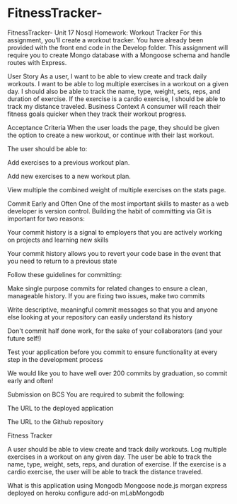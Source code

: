 # FitnessTracker-
FitnessTracker-
Unit 17 Nosql Homework: Workout Tracker
For this assignment, you'll create a workout tracker. You have already been provided with the front end code in the Develop folder. This assignment will require you to create Mongo database with a Mongoose schema and handle routes with Express.

User Story
As a user, I want to be able to view create and track daily workouts. I want to be able to log multiple exercises in a workout on a given day. I should also be able to track the name, type, weight, sets, reps, and duration of exercise. If the exercise is a cardio exercise, I should be able to track my distance traveled.
Business Context
A consumer will reach their fitness goals quicker when they track their workout progress.

Acceptance Criteria
When the user loads the page, they should be given the option to create a new workout, or continue with their last workout.

The user should be able to:

Add exercises to a previous workout plan.

Add new exercises to a new workout plan.

View multiple the combined weight of multiple exercises on the stats page.

Commit Early and Often
One of the most important skills to master as a web developer is version control. Building the habit of committing via Git is important for two reasons:

Your commit history is a signal to employers that you are actively working on projects and learning new skills

Your commit history allows you to revert your code base in the event that you need to return to a previous state

Follow these guidelines for committing:

Make single purpose commits for related changes to ensure a clean, manageable history. If you are fixing two issues, make two commits

Write descriptive, meaningful commit messages so that you and anyone else looking at your repository can easily understand its history

Don't commit half done work, for the sake of your collaborators (and your future self!)

Test your application before you commit to ensure functionality at every step in the development process

We would like you to have well over 200 commits by graduation, so commit early and often!

Submission on BCS
You are required to submit the following:

The URL to the deployed application

The URL to the Github repository

Fitness Tracker

A user should be able to view create and track daily workouts. Log multiple exercises in a workout on any given day. The user be able to track the name, type, weight, sets, reps, and duration of exercise. If the exercise is a cardio exercise, the user will be able to track the distance traveled.

What is this application using Mongodb Mongoose node.js morgan express deployed on heroku configure add-on mLabMongodb
